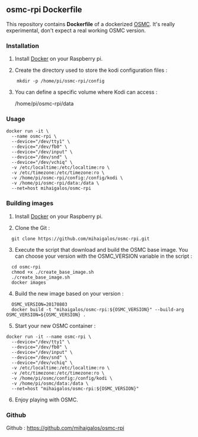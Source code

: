 ## osmc-rpi Dockerfile

This repository contains **Dockerfile** of a dockerized [OSMC](https://osmc.tv).
It's really experimental, don't expect a real working OSMC version.

### Installation

1. Install [Docker](https://www.docker.com/) on your Raspberry pi.

2. Create the directory used to store the kodi configuration files :
```
    mkdir -p /home/pi/osmc-rpi/config
```
3. You can define a specific volume where Kodi can access :

    /home/pi/osmc-rpi/data

### Usage
```
docker run -it \
  --name osmc-rpi \
  --device="/dev/tty1" \
  --device="/dev/fb0" \
  --device="/dev/input" \
  --device="/dev/snd" \
  --device="/dev/vchiq" \
  -v /etc/localtime:/etc/localtime:ro \
  -v /etc/timezone:/etc/timezone:ro \
  -v /home/pi/osmc-rpi/config:/config/kodi \
  -v /home/pi/osmc-rpi/data:/data \
  --net=host mihaigalos/osmc-rpi
```

### Building images

1. Install [Docker](https://www.docker.com/) on your Raspberry pi.

2. Clone the Git :
```
  git clone https://github.com/mihaigalos/osmc-rpi.git
```
3. Execute the script that download and build the OSMC base image. You can choose your version with the OSMC_VERSION variable in the script :
```
  cd osmc-rpi
  chmod +x ./create_base_image.sh
  ./create_base_image.sh
  docker images
```
4. Build the new image based on your version :
```
  OSMC_VERSION=20170803
  docker build -t "mihaigalos/osmc-rpi:${OSMC_VERSION}" --build-arg OSMC_VERSION=${OSMC_VERSION} .
```
5. Start your new OSMC container :
```
docker run -it --name osmc-rpi \
  --device="/dev/tty1" \
  --device="/dev/fb0" \
  --device="/dev/input" \
  --device="/dev/snd" \
  --device="/dev/vchiq" \
  -v /etc/localtime:/etc/localtime:ro \
  -v /etc/timezone:/etc/timezone:ro \
  -v /home/pi/osmc/config:/config/kodi \
  -v /home/pi/osmc/data:/data \
  --net=host "mihaigalos/osmc-rpi:${OSMC_VERSION}"
```
6. Enjoy playing with OSMC.

### Github

Github : https://github.com/mihaigalos/osmc-rpi
